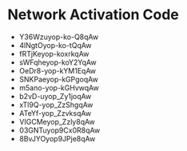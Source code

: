# Network Activation Code
* Y36Wzuyop-ko-Q8qAw
* 4lNgtOyop-ko-tQqAw
* fRTjKeyop-koxrkqAw
* sWFqheyop-koY2YqAw
* OeDr8-yop-kYM1EqAw
* SNKPaeyop-kGPgoqAw
* m5ano-yop-kGHvwqAw
* b2vD-uyop_Zy1joqAw
* xTl9Q-yop_ZzShgqAw
* ATeYf-yop_ZzvksqAw
* VIGCMeyop_Zzly8qAw
* 03GNTuyop9Cx0R8qAw
* 8BvJYOyop9JPje8qAw